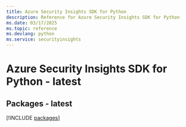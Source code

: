 ```yaml
---
title: Azure Security Insights SDK for Python
description: Reference for Azure Security Insights SDK for Python
ms.date: 03/17/2025
ms.topic: reference
ms.devlang: python
ms.service: securityinsights
---
```

# Azure Security Insights SDK for Python - latest
## Packages - latest
[!INCLUDE [packages](security-insights-index.md)]